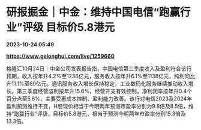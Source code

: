 # 研报掘金｜中金：维持中国电信“跑赢行业”评级 目标价5.8港元

**2023-10-24 05:49**

**https://www.gelonghui.com/live/1259660**

格隆汇10月24日｜中金公司发表报告指，中国电信第三季度收入及盈利符合该行预期，收入按年升4.2%至1236亿元，服务收入按年升6.1%至1138亿元，纯利同比升11.1%至69亿元。通讯服务收入增长保持稳定，工业数码化服务继续推动收入增长。第三季度经营溢利按年升15.6%，经营开支有效控制，净利润率按年升0.4个百分点至5.6%，主要受惠成本控制、盈利能力改善。该行对电信2023及2024年盈利预测维持不变，H股现价相当于今明两年预测市盈率分别为9.8倍及8.5倍，维持“跑赢行业”评级，目标价5.8港元，相当于预测今明两年市盈率分别15.3倍及13.3倍。